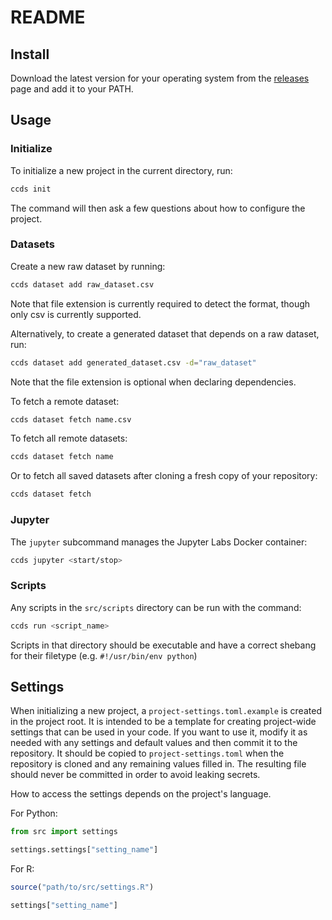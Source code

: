 # README

## Install

Download the latest version for your operating system from the [releases](https://github.com/cybera/ccds/releases) page and add it to your PATH.

## Usage

### Initialize

To initialize a new project in the current directory, run:

```bash
ccds init
```

The command will then ask a few questions about how to configure the project.

### Datasets

Create a new raw dataset by running:

```bash
ccds dataset add raw_dataset.csv
```

Note that file extension is currently required to detect the format, though only csv is currently supported.

Alternatively, to create a generated dataset that depends on a raw dataset, run:

```bash
ccds dataset add generated_dataset.csv -d="raw_dataset"
```

Note that the file extension is optional when declaring dependencies.

To fetch a remote dataset:

```bash
ccds dataset fetch name.csv
```

To fetch all remote datasets:

```bash
ccds dataset fetch name
```

Or to fetch all saved datasets after cloning a fresh copy of your repository:

```bash
ccds dataset fetch
```

### Jupyter

The `jupyter` subcommand manages the Jupyter Labs Docker container:

```bash
ccds jupyter <start/stop>
```

### Scripts

Any scripts in the `src/scripts` directory can be run with the command:

```bash
ccds run <script_name>
```

Scripts in that directory should be executable and have a correct shebang for their filetype (e.g. `#!/usr/bin/env python`)

## Settings

When initializing a new project, a `project-settings.toml.example` is created in the project root. It is intended to be a template for creating project-wide settings that can be used in your code. If you want to use it, modify it as needed with any settings and default values and then commit it to the repository. It should be copied to `project-settings.toml` when the repository is cloned and any remaining values filled in. The resulting file should never be committed in order to avoid leaking secrets.

How to access the settings depends on the project's language.

For Python:

```python
from src import settings

settings.settings["setting_name"]
```

For R:

```R
source("path/to/src/settings.R")

settings["setting_name"]
```
